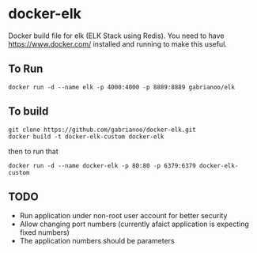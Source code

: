 # docker-elk
Docker build file for elk (ELK Stack using Redis). You need to have https://www.docker.com/ installed and running to make this useful.

To Run
------

```
docker run -d --name elk -p 4000:4000 -p 8889:8889 gabrianoo/elk
```

To build
--------

```
git clone https://github.com/gabrianoo/docker-elk.git
docker build -t docker-elk-custom docker-elk
```

then to run that

```
docker run -d --name docker-elk -p 80:80 -p 6379:6379 docker-elk-custom
```

TODO
----
* Run application under non-root user account for better security
* Allow changing port numbers (currently afaict application is expecting fixed numbers)
* The application numbers should be parameters
